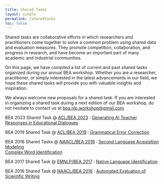 ```yaml
---
title: Shared Tasks
layout: single
permalink: /sharedtasks
toc: false
---
```


Shared tasks are collaborative efforts in which researchers and practitioners come together to solve a common problem using shared data and evaluation measures. They promote competition, collaboration, and progress in research, and have become an important part of many academic and industrial communities. 

On this page, we have compiled a list of current and past shared tasks organized during our annual BEA workshop. Whether you are a researcher, practitioner, or simply interested in the latest advancements in our field, we hope these shared tasks will provide you with valuable insights and inspiration.

We always welcome new proposals for a shared task. If you are interested in organizing a shared task during a next edition of our BEA workshop, do not hesitate to contact us at <a href="mailto:bea.nlp.workshop@gmail.com">bea.nlp.workshop@gmail.com</a>. 

BEA 2023 Shared Task @ [ACL/BEA 2023](/bea/2023)
: [Generating AI Teacher Responses in Educational Dialogues](/sharedtask/2023)

BEA 2019 Shared Task @ [ACL/BEA 2019](/bea/2019)
: [Grammatical Error Correction](/sharedtask/2019) 

BEA 2018 Shared Tasks @ [NAACL/BEA 2018](/bea/2018)
: [Second Language Acquisition Modeling](/sharedtask/2018-SLAM) <br>
  [Complex Word Identification](/sharedtask/2018-CWI)

BEA 2017 Shared Task @ [EMNLP/BEA 2017](/bea/2017)
: [Native Language Identification](/sharedtask/2017) 

BEA 2016 Shared Task @ [NAACL/BEA 2016](/bea/2016)
: [Automated Evaluation of Scientific Writing](/sharedtask/2016) 
